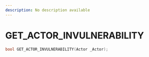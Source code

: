 ```yaml
---
description: No description available 
---
```


# GET_ACTOR_INVULNERABILITY

```cpp
bool GET_ACTOR_INVULNERABILITY(Actor _Actor);
```